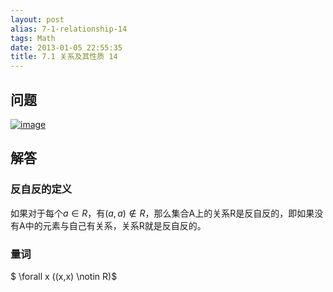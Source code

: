 ```yaml
---
layout: post
alias: 7-1-relationship-14
tags: Math
date: 2013-01-05 22:55:35
title: 7.1 关系及其性质 14
---
```


## 问题

[![image](http://freewind.me/wp-content/uploads/2013/01/image_thumb96.png "image")](http://freewind.me/wp-content/uploads/2013/01/image96.png)

## 解答

### 反自反的定义

如果对于每个$a \in R$，有$(a,a) \notin R$，那么集合A上的关系R是反自反的，即如果没有A中的元素与自己有关系，关系R就是反自反的。

### 量词

$ \forall x ((x,x) \notin R)$
